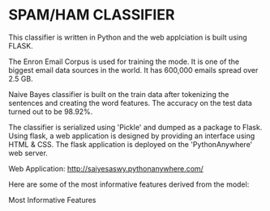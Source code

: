 # SPAM/HAM CLASSIFIER 

This classifier is written in Python and the web applciation is built using FLASK. 

The Enron Email Corpus is used for training the mode. It is one of the biggest email data sources in the world. It has 600,000 emails spread over 2.5 GB. 

Naive Bayes classifier is built on the train data after tokenizing the sentences and creating the word features. The accuracy on the test data turned out to be 98.92%.

The classifier is serialized using 'Pickle' and dumped as a package to Flask. Using flask, a web application is designed by providing an interface using HTML & CSS. The flask application is deployed on the 'PythonAnywhere' web server. 

Web Application: http://saiyesaswy.pythonanywhere.com/

Here are some of the most informative features derived from the model:

Most Informative Features

